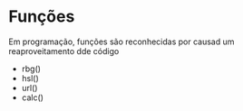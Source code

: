 # Funções

Em programação, funções são reconhecidas por causad um reaproveitamento dde código

* rbg()
* hsl()
* url()
* calc()